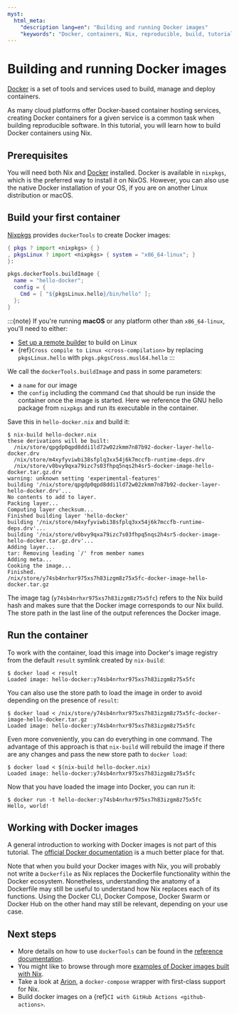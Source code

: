 ```yaml
---
myst:
  html_meta: 
    "description lang=en": "Building and running Docker images"
    "keywords": "Docker, containers, Nix, reproducible, build, tutorial"
---
```


# Building and running Docker images

[Docker](https://www.docker.com/) is a set of tools and services used to build, manage and deploy containers.

As many cloud platforms offer Docker-based container hosting services, creating Docker containers for a given service is a common task when building reproducible software.
In this tutorial, you will learn how to build Docker containers using Nix.

## Prerequisites

You will need both Nix and [Docker](https://docs.docker.com/get-docker/) installed.
Docker is available in `nixpkgs`, which is the preferred way to install it on NixOS. 
However, you can also use the native Docker installation of your OS, if you are on another Linux distribution or macOS.

## Build your first container

[Nixpkgs](https://github.com/NixOS/nixpkgs) provides `dockerTools` to create Docker images:

```nix
{ pkgs ? import <nixpkgs> { }
, pkgsLinux ? import <nixpkgs> { system = "x86_64-linux"; }
}:

pkgs.dockerTools.buildImage {
  name = "hello-docker";
  config = {
    Cmd = [ "${pkgsLinux.hello}/bin/hello" ];
  };
}
```

:::{note}
If you're running **macOS** or any platform other than `x86_64-linux`, you'll need to either:

- [Set up a remote builder](https://github.com/nix-dot-dev/nix.dev/issues/157) to build on Linux
- {ref}`Cross compile to Linux <cross-compilation>` by replacing `pkgsLinux.hello` with `pkgs.pkgsCross.musl64.hello`
:::

We call the `dockerTools.buildImage` and pass in some parameters:

- a `name` for our image
- the `config` including the command `Cmd` that should be run inside the container
  once the image is started. Here we reference the GNU hello package from `nixpkgs` and run
  its executable in the container.

Save this in `hello-docker.nix` and build it:

```shell-session
$ nix-build hello-docker.nix
these derivations will be built:
  /nix/store/qpgdp0qpd8ddi1ld72w02zkmm7n87b92-docker-layer-hello-docker.drv
  /nix/store/m4xyfyviwbi38sfplq3xx54j6k7mccfb-runtime-deps.drv
  /nix/store/v0bvy9qxa79izc7s03fhpq5nqs2h4sr5-docker-image-hello-docker.tar.gz.drv
warning: unknown setting 'experimental-features'
building '/nix/store/qpgdp0qpd8ddi1ld72w02zkmm7n87b92-docker-layer-hello-docker.drv'...
No contents to add to layer.
Packing layer...
Computing layer checksum...
Finished building layer 'hello-docker'
building '/nix/store/m4xyfyviwbi38sfplq3xx54j6k7mccfb-runtime-deps.drv'...
building '/nix/store/v0bvy9qxa79izc7s03fhpq5nqs2h4sr5-docker-image-hello-docker.tar.gz.drv'...
Adding layer...
tar: Removing leading `/' from member names
Adding meta...
Cooking the image...
Finished.
/nix/store/y74sb4nrhxr975xs7h83izgm8z75x5fc-docker-image-hello-docker.tar.gz
```

The image tag (`y74sb4nrhxr975xs7h83izgm8z75x5fc`) refers to the Nix build hash and makes sure that the Docker image corresponds to our Nix build. 
The store path in the last line of the output references the Docker image.

## Run the container

To work with the container, load this image into Docker's image registry from the default `result` symlink created by `nix-build`:

```shell-session
$ docker load < result
Loaded image: hello-docker:y74sb4nrhxr975xs7h83izgm8z75x5fc
```

You can also use the store path to load the image in order to avoid depending on the presence of `result`:

```shell-session
$ docker load < /nix/store/y74sb4nrhxr975xs7h83izgm8z75x5fc-docker-image-hello-docker.tar.gz
Loaded image: hello-docker:y74sb4nrhxr975xs7h83izgm8z75x5fc
```

Even more conveniently, you can do everything in one command.
The advantage of this approach is that `nix-build` will rebuild the image if there are any changes and pass the new store path to `docker load`:

```shell-session
$ docker load < $(nix-build hello-docker.nix)
Loaded image: hello-docker:y74sb4nrhxr975xs7h83izgm8z75x5fc
```

Now that you have loaded the image into Docker, you can run it:

```shell-session
$ docker run -t hello-docker:y74sb4nrhxr975xs7h83izgm8z75x5fc
Hello, world!
```

## Working with Docker images

A general introduction to working with Docker images is not part of this tutorial. 
The [official Docker documentation](https://docs.docker.com/) is a much better place for that. 

Note that when you build your Docker images with Nix, you will probably not write a `Dockerfile` as Nix replaces the Dockerfile functionality within the Docker ecosystem.
Nonetheless, understanding the anatomy of a Dockerfile may still be useful to understand how Nix replaces each of its functions. 
Using the Docker CLI, Docker Compose, Docker Swarm or Docker Hub on the other hand may still be relevant, depending on your use case.

## Next steps

- More details on how to use `dockerTools` can be found in the [reference documentation](https://nixos.org/nixpkgs/manual/#sec-pkgs-dockerTools).
- You might like to browse through more [examples of Docker images built with Nix](https://github.com/NixOS/nixpkgs/blob/master/pkgs/build-support/docker/examples.nix).
- Take a look at [Arion](https://docs.hercules-ci.com/arion/), a `docker-compose` wrapper with first-class support for Nix.
- Build docker images on a {ref}`CI with GitHub Actions <github-actions>`.
